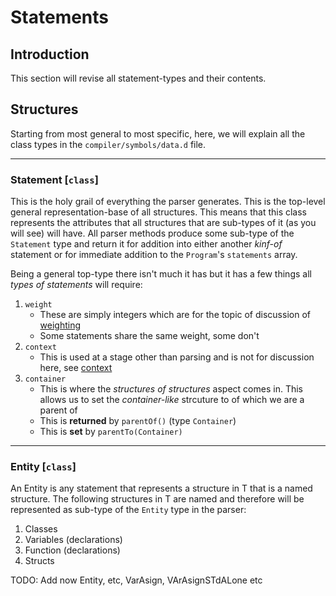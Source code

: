 Statements
=========

## Introduction

This section will revise all statement-types and their contents.

## Structures

Starting from most general to most specific, here, we will explain all the class types in the `compiler/symbols/data.d` file.

---

### Statement [`class`]

This is the holy grail of everything the parser generates. This is the top-level general representation-base of all structures. This means that this class represents the attributes that all structures that are sub-types of it (as you will see) will have. All parser methods produce some sub-type of the `Statement` type and return it for addition into either another _kinf-of_ statement or for immediate addition to the `Program`'s `statements` array.

Being a general top-type there isn't much it has but it has a few things all _types of statements_ will require:

1. `weight`
    * These are simply integers which are for the topic of discussion of [weighting](../weigthing)
    * Some statements share the same weight, some don't
2. `context`
    * This is used at a stage other than parsing and is not for discussion here, see [context](../typechecking/context)
3. `container`
    * This is where the _structures of structures_ aspect comes in. This allows us to set the _container-like_ strcuture
    to of which we are a parent of
    * This is **returned** by `parentOf()` (type `Container`)
    * This is **set** by `parentTo(Container)`

---

### Entity [`class`]

An Entity is any statement that represents a structure in T that is a named structure. The following structures in T are named and therefore will be represented as sub-type of the `Entity` type in the parser:

1. Classes
2. Variables (declarations)
3. Function (declarations)
4. Structs



TODO: Add now Entity, etc, VarAsign, VArAsignSTdALone etc